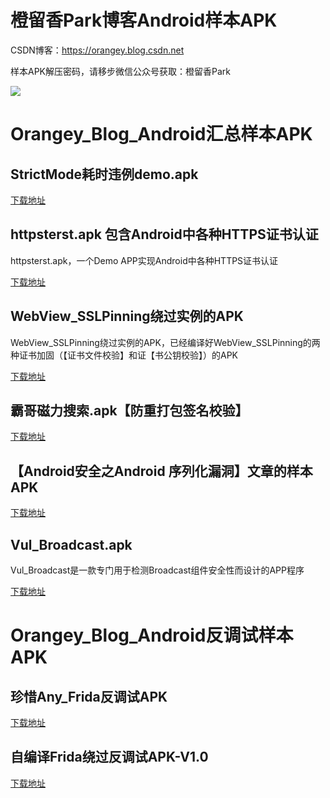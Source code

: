 # 橙留香Park博客Android样本APK

CSDN博客：https://orangey.blog.csdn.net


样本APK解压密码，请移步微信公众号获取：橙留香Park

![](https://github.com/OrangeyPark/OrangeyPark-Android-Demo-APK/blob/main/gNXxK.png)


# Orangey_Blog_Android汇总样本APK

## StrictMode耗时违例demo.apk

[下载地址](https://github.com/OrangeyPark/OrangeyPark-Android-Demo-APK/blob/main/Orangey_Blog_Android%E6%B1%87%E6%80%BB%E6%A0%B7%E6%9C%ACAPK/TimeConsumingViolation.zip)

## httpsterst.apk 包含Android中各种HTTPS证书认证 

httpsterst.apk，一个Demo APP实现Android中各种HTTPS证书认证

[下载地址](https://github.com/OrangeyPark/OrangeyPark-Android-Demo-APK/blob/main/Orangey_Blog_Android%E6%B1%87%E6%80%BB%E6%A0%B7%E6%9C%ACAPK/httpstest.zip)

## WebView_SSLPinning绕过实例的APK 

WebView_SSLPinning绕过实例的APK，已经编译好WebView_SSLPinning的两种证书加固（【证书文件校验】和证【书公钥校验】）的APK

[下载地址](https://github.com/OrangeyPark/OrangeyPark-Android-Demo-APK/blob/main/Orangey_Blog_Android%E6%B1%87%E6%80%BB%E6%A0%B7%E6%9C%ACAPK/WebView_SSLPinning.zip)

## 霸哥磁力搜索.apk【防重打包签名校验】 

[下载地址](https://github.com/OrangeyPark/OrangeyPark-Android-Demo-APK/blob/main/Orangey_Blog_Android%E6%B1%87%E6%80%BB%E6%A0%B7%E6%9C%ACAPK/%E9%9C%B8%E5%93%A5%E7%A3%81%E5%8A%9B%E6%90%9C%E7%B4%A2.zip)

## 【Android安全之Android 序列化漏洞】文章的样本APK 


[下载地址](https://github.com/OrangeyPark/OrangeyPark-Android-Demo-APK/blob/main/Orangey_Blog_Android%E6%B1%87%E6%80%BB%E6%A0%B7%E6%9C%ACAPK/testpoc9_cx%2Bexp_serializable.zip)

## Vul_Broadcast.apk

Vul_Broadcast是一款专门用于检测Broadcast组件安全性而设计的APP程序

[下载地址](https://github.com/OrangeyPark/OrangeyPark-Android-Demo-APK/blob/main/Orangey_Blog_Android%E6%B1%87%E6%80%BB%E6%A0%B7%E6%9C%ACAPK/Vul_BroadcastReceiver.zip)

# Orangey_Blog_Android反调试样本APK

## 珍惜Any_Frida反调试APK


[下载地址](https://github.com/OrangeyPark/OrangeyPark-Android-Demo-APK/tree/main/Orangey_Blog_Android%E6%B1%87%E6%80%BB%E6%A0%B7%E6%9C%ACAPK)

## 自编译Frida绕过反调试APK-V1.0

[下载地址](https://github.com/OrangeyPark/OrangeyPark-Android-Demo-APK/tree/main/Orangey_Blog_Android%E5%8F%8D%E8%B0%83%E8%AF%95%E6%A0%B7%E6%9C%ACAPK/%E8%87%AA%E7%BC%96%E8%AF%91Frida%E7%BB%95%E8%BF%87%E5%8F%8D%E8%B0%83%E8%AF%95APK-V1.0)
